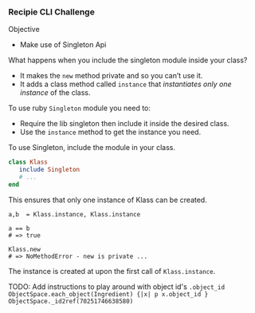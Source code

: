 ### Recipie CLI Challenge


Objective
- Make use of Singleton Api


What happens when you include the singleton module inside your class?

- It makes the `new` method private and so you can’t use it.
- It adds a class method called `instance` that *instantiates only one instance* of the class.

To use ruby `Singleton` module you need to:

- Require the lib singleton then include it inside the desired class.
- Use the `instance` method to get the instance you need.


To use Singleton, include the module in your class.
```ruby
class Klass
   include Singleton
   # ...
end
```
This ensures that only one instance of Klass can be created.
```
a,b  = Klass.instance, Klass.instance

a == b
# => true
```


```
Klass.new
# => NoMethodError - new is private ...
```
The instance is created at upon the first call of `Klass.instance`.

TODO: Add instructions to play around with object id's
`.object_id`
`ObjectSpace.each_object(Ingredient) {|x| p x.object_id }`
`ObjectSpace._id2ref(70251746638580)`
